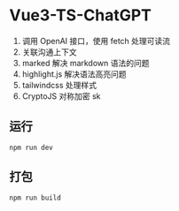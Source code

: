 # Vue3-TS-ChatGPT

1. 调用 OpenAI 接口，使用 fetch 处理可读流
2. 关联沟通上下文
3. marked 解决 markdown 语法的问题
4. highlight.js 解决语法高亮问题
5. tailwindcss 处理样式
6. CryptoJS 对称加密 sk

## 运行
```
npm run dev
```

## 打包
```
npm run build
```
